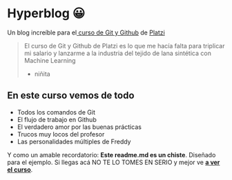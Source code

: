 # Hyperblog 😀
Un blog increíble para el[ curso de Git y Github](https://platzi.com/cursos/git-github/ " curso de Git y Github") de [Platzi](https://platzi.com/ "Platzi")
> El curso de Git y Github de Platzi es lo que me hacía falta para triplicar mi salario y lanzarme a la industria del tejido de lana sintética con Machine Learning
> - niñita

## En este curso vemos de todo
* Todos los comandos de Git
* El flujo de trabajo en Github
* El verdadero amor por las buenas prácticas
* Trucos muy locos del profesor
* Las personalidades múltiples de Freddy

Y como un amable recordatorio: **Este readme.md es un chiste**.  Diseñado para el ejemplo. Si llegas acá NO TE LO TOMES EN SERIO y mejor ve [**a ver el curso**](https://platzi.com/cursos/git-github/ "a ver el curso").